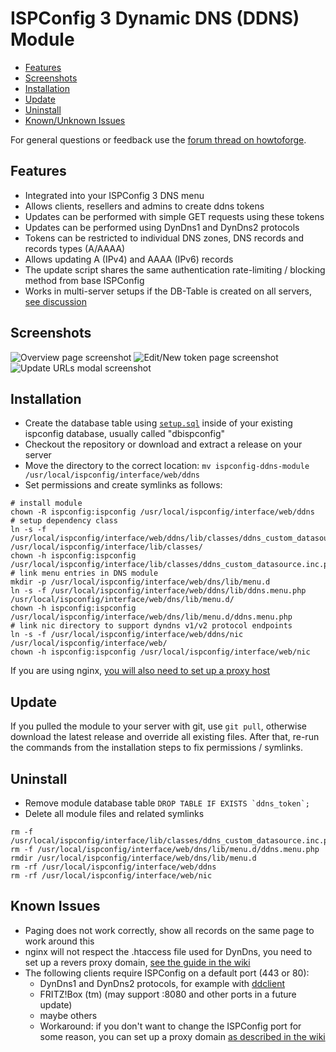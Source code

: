 # ISPConfig 3 Dynamic DNS (DDNS) Module

- [Features](#features)
- [Screenshots](#screenshots)
- [Installation](#installation)
- [Update](#update)
- [Uninstall](#uninstall)
- [Known/Unknown Issues](#knownunknown-issues)

For general questions or feedback use the [forum thread on howtoforge](https://www.howtoforge.com/community/threads/ispconfig-3-danymic-dns-ddns-module.87967/).

## Features
- Integrated into your ISPConfig 3 DNS menu
- Allows clients, resellers and admins to create ddns tokens
- Updates can be performed with simple GET requests using these tokens
- Updates can be performed using DynDns1 and DynDns2 protocols
- Tokens can be restricted to individual DNS zones, DNS records and records types (A/AAAA)
- Allows updating A (IPv4) and AAAA (IPv6) records
- The update script shares the same authentication rate-limiting / blocking method from base ISPConfig
- Works in multi-server setups if the DB-Table is created on all servers, [see discussion](https://github.com/mhofer117/ispconfig-ddns-module/issues/4#issuecomment-1437604492)

## Screenshots
![Overview page screenshot](https://user-images.githubusercontent.com/3976393/141506890-7c235b39-6ad9-4519-a482-4f2e8d44740c.png)
![Edit/New token page screenshot](https://user-images.githubusercontent.com/3976393/141506913-5b56f809-f255-49f8-b7da-fc2dd080c3ff.png)
![Update URLs modal screenshot](https://user-images.githubusercontent.com/3976393/157296785-6a3c4e00-24b0-431f-91b0-62fc6f32d330.png)



## Installation
- Create the database table using [`setup.sql`](setup.sql) inside of your existing ispconfig database, usually called "dbispconfig"
- Checkout the repository or download and extract a release on your server
- Move the directory to the correct location: `mv ispconfig-ddns-module /usr/local/ispconfig/interface/web/ddns`
- Set permissions and create symlinks as follows:
````
# install module
chown -R ispconfig:ispconfig /usr/local/ispconfig/interface/web/ddns
# setup dependency class
ln -s -f /usr/local/ispconfig/interface/web/ddns/lib/classes/ddns_custom_datasource.inc.php /usr/local/ispconfig/interface/lib/classes/
chown -h ispconfig:ispconfig /usr/local/ispconfig/interface/lib/classes/ddns_custom_datasource.inc.php
# link menu entries in DNS module
mkdir -p /usr/local/ispconfig/interface/web/dns/lib/menu.d
ln -s -f /usr/local/ispconfig/interface/web/ddns/lib/ddns.menu.php /usr/local/ispconfig/interface/web/dns/lib/menu.d/
chown -h ispconfig:ispconfig /usr/local/ispconfig/interface/web/dns/lib/menu.d/ddns.menu.php
# link nic directory to support dyndns v1/v2 protocol endpoints
ln -s -f /usr/local/ispconfig/interface/web/ddns/nic /usr/local/ispconfig/interface/web/
chown -h ispconfig:ispconfig /usr/local/ispconfig/interface/web/nic
````

If you are using nginx, [you will also need to set up a proxy host](https://github.com/mhofer117/ispconfig-ddns-module/wiki/Setup-Proxy-Domain-(nginx))

## Update
If you pulled the module to your server with git, use `git pull`, otherwise download the latest release and override all existing files.
After that, re-run the commands from the installation steps to fix permissions / symlinks.

## Uninstall
- Remove module database table ``DROP TABLE IF EXISTS `ddns_token`;``
- Delete all module files and related symlinks
````
rm -f /usr/local/ispconfig/interface/lib/classes/ddns_custom_datasource.inc.php
rm -f /usr/local/ispconfig/interface/web/dns/lib/menu.d/ddns.menu.php
rmdir /usr/local/ispconfig/interface/web/dns/lib/menu.d
rm -rf /usr/local/ispconfig/interface/web/ddns
rm -rf /usr/local/ispconfig/interface/web/nic
````

## Known Issues
- Paging does not work correctly, show all records on the same page to work around this
- nginx will not respect the .htaccess file used for DynDns, you need to set up a revers proxy domain,
  [see the guide in the wiki](https://github.com/mhofer117/ispconfig-ddns-module/wiki/Setup-Proxy-Domain-(nginx))
- The following clients require ISPConfig on a default port (443 or 80):
  - DynDns1 and DynDns2 protocols, for example with [ddclient](https://github.com/ddclient/ddclient)
  - FRITZ!Box (tm) (may support :8080 and other ports in a future update)
  - maybe others
  - Workaround: if you don't want to change the ISPConfig port for some reason, you can set up a proxy domain
    [as described in the wiki](https://github.com/mhofer117/ispconfig-ddns-module/wiki/Setup-Proxy-Domain)
